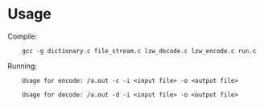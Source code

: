 # Usage
Compile: 

        gcc -g dictionary.c file_stream.c lzw_decode.c lzw_encode.c run.c

Running: 

        Usage for encode: /a.out -c -i <input file> -o <output file> 

        Usage for decode: /a.out -d -i <input file> -o <output file>
